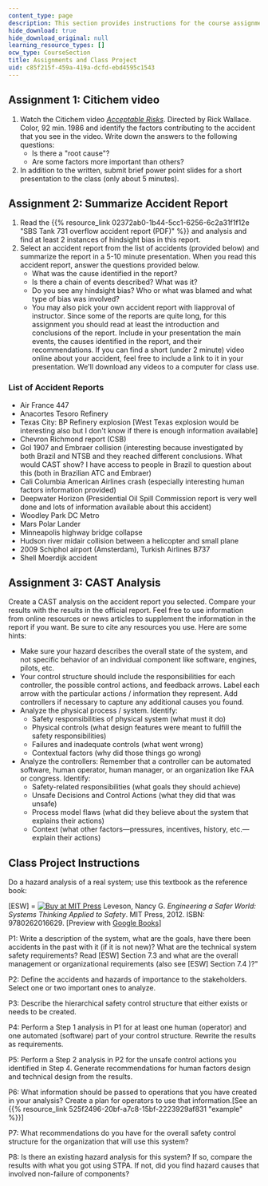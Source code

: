 ```yaml
---
content_type: page
description: This section provides instructions for the course assignments.
hide_download: true
hide_download_original: null
learning_resource_types: []
ocw_type: CourseSection
title: Assignments and Class Project
uid: c85f215f-459a-419a-dcfd-ebd4595c1543
---
```


Assignment 1: Citichem video
----------------------------

1.  Watch the Citichem video [_Acceptable Risks_](http://www.imdb.com/title/tt0090586/). Directed by Rick Wallace. Color, 92 min. 1986 and identify the factors contributing to the accident that you see in the video. Write down the answers to the following questions:
    *   Is there a "root cause"?
    *   Are some factors more important than others?
2.  In addition to the written, submit brief power point slides for a short presentation to the class (only about 5 minutes).

Assignment 2: Summarize Accident Report
---------------------------------------

1.  Read the {{% resource_link 02372ab0-1b44-5cc1-6256-6c2a31f1f12e "SBS Tank 731 overflow accident report (PDF)" %}} and analysis and find at least 2 instances of hindsight bias in this report.
2.  Select an accident report from the list of accidents (provided below) and summarize the report in a 5-10 minute presentation. When you read this accident report, answer the questions provided below.
    *   What was the cause identified in the report?
    *   Is there a chain of events described? What was it?
    *   Do you see any hindsight bias? Who or what was blamed and what type of bias was involved?
    *   You may also pick your own accident report with liapproval of instructor. Since some of the reports are quite long, for this assignment you should read at least the introduction and conclusions of the report. Include in your presentation the main events, the causes identified in the report, and their recommendations. If you can find a short (under 2 minute) video online about your accident, feel free to include a link to it in your presentation. We'll download any videos to a computer for class use.

### List of Accident Reports

*   Air France 447
*   Anacortes Tesoro Refinery
*   Texas City: BP Refinery explosion \[West Texas explosion would be interesting also but I don't know if there is enough information available\]
*   Chevron Richmond report (CSB)
*   Gol 1907 and Embraer collision (interesting because investigated by both Brazil and NTSB and they reached different conclusions. What would CAST show? I have access to people in Brazil to question about this (both in Brazilian ATC and Embraer)
*   Cali Columbia American Airlines crash (especially interesting human factors information provided)
*   Deepwater Horizon (Presidential Oil Spill Commission report is very well done and lots of information available about this accident)
*   Woodley Park DC Metro
*   Mars Polar Lander
*   Minneapolis highway bridge collapse
*   Hudson river midair collision between a helicopter and small plane
*   2009 Schiphol airport (Amsterdam), Turkish Airlines B737
*   Shell Moerdijk accident

Assignment 3: CAST Analysis
---------------------------

Create a CAST analysis on the accident report you selected. Compare your results with the results in the official report. Feel free to use information from online resources or news articles to supplement the information in the report if you want. Be sure to cite any resources you use. Here are some hints:

*   Make sure your hazard describes the overall state of the system, and not specific behavior of an individual component like software, engines, pilots, etc.
*   Your control structure should include the responsibilities for each controller, the possible control actions, and feedback arrows. Label each arrow with the particular actions / information they represent. Add controllers if necessary to capture any additional causes you found.
*   Analyze the physical process / system. Identify:
    *   Safety responsibilities of physical system (what must it do)
    *   Physical controls (what design features were meant to fulfill the safety responsibilities)
    *   Failures and inadequate controls (what went wrong)
    *   Contextual factors (why did those things go wrong)
*   Analyze the controllers: Remember that a controller can be automated software, human operator, human manager, or an organization like FAA or congress. Identify:
    *   Safety-related responsibilities (what goals they should achieve)
    *   Unsafe Decisions and Control Actions (what they did that was unsafe)
    *   Process model flaws (what did they believe about the system that explains their actions)
    *   Context (what other factors—pressures, incentives, history, etc.—explain their actions)

Class Project Instructions
--------------------------

Do a hazard analysis of a real system; use this textbook as the reference book:

\[ESW\] = [![Buy at MIT Press](/images/mp_logo.gif)](https://mitpress.mit.edu/9780262016629) Leveson, Nancy G. _Engineering a Safer World: Systems Thinking Applied to Safety_. MIT Press, 2012. ISBN: 9780262016629. \[Preview with [Google Books](http://books.google.com/books?id=6dDxCwAAQBAJ&pg=PAfrontcover)\]

P1: Write a description of the system, what are the goals, have there been accidents in the past with it (if it is not new)? What are the technical system safety requirements? Read \[ESW\] Section 7.3 and what are the overall management or organizational requirements (also see \[ESW\] Section 7.4 )?"

P2: Define the accidents and hazards of importance to the stakeholders. Select one or two important ones to analyze.

P3: Describe the hierarchical safety control structure that either exists or needs to be created.

P4: Perform a Step 1 analysis in P1 for at least one human (operator) and one automated (software) part of your control structure. Rewrite the results as requirements.

P5: Perform a Step 2 analysis in P2 for the unsafe control actions you identified in Step 4. Generate recommendations for human factors design and technical design from the results.

P6: What information should be passed to operations that you have created in your analysis? Create a plan for operators to use that information.\[See an {{% resource_link 525f2496-20bf-a7c8-15bf-2223929af831 "example" %}}\]

P7: What recommendations do you have for the overall safety control structure for the organization that will use this system?

P8: Is there an existing hazard analysis for this system? If so, compare the results with what you got using STPA. If not, did you find hazard causes that involved non-failure of components?
